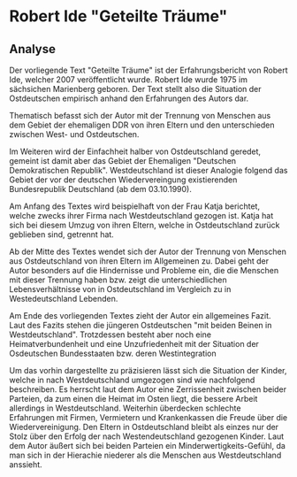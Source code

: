 # Robert Ide "Geteilte Träume"

## Analyse

Der vorliegende Text "Geteilte Träume" ist der Erfahrungsbericht von Robert Ide,
welcher 2007 veröffentlicht wurde. Robert Ide wurde 1975 im sächsichen Marienberg
geboren. Der Text stellt also die Situation der Ostdeutschen empirisch anhand den
Erfahrungen des Autors dar.

Thematisch befasst sich der Autor mit der Trennung von Menschen aus dem Gebiet
der ehemaligen DDR von ihren Eltern und den unterschieden zwischen West- und
Ostdeutschen.

Im Weiteren wird der Einfachheit halber von Ostdeutschland geredet, gemeint ist
damit aber das Gebiet der Ehemaligen "Deutschen Demokratischen Republik".
Westdeutschland ist dieser Analogie folgend das Gebiet der vor der deutschen
Wiedervereingung existierenden Bundesrepublik Deutschland (ab dem 03.10.1990).

Am Anfang des Textes  wird beispielhaft von der Frau Katja berichtet, welche
zwecks ihrer Firma nach Westdeutschland gezogen ist. Katja hat sich bei
diesem Umzug von ihren Eltern, welche in Ostdeutschland zurück geblieben sind,
getrennt hat.

Ab der Mitte des Textes wendet sich der Autor der Trennung von Menschen aus
Ostdeutschland von ihren Eltern im Allgemeinen zu.
Dabei geht der Autor besonders auf die Hindernisse und Probleme ein, die die
Menschen mit dieser Trennung haben bzw. zeigt die unterschiedlichen
Lebensverhältnisse von in Ostdeutschland im Vergleich zu in Westedeutschland
Lebenden.

Am Ende des vorliegenden Textes zieht der Autor ein allgemeines Fazit. Laut des
Fazits stehen die jüngeren Ostdeutschen "mit beiden Beinen in Westdeutschland".
Trotzdessen besteht aber noch eine Heimatverbundenheit und eine Unzufriedenheit
mit der Situation der Osdeutschen Bundesstaaten bzw. deren Westintegration

Um das vorhin dargestellte zu präzisieren lässt sich die Situation der Kinder,
welche in nach Westdeutschland umgezogen sind wie nachfolgend beschreiben.
Es herrscht laut dem Autor eine Zerrissenheit zwischen beider Parteien, da zum
einen die Heimat im Osten liegt, die bessere Arbeit allerdings in Westdeutschland.
Weiterhin überdecken schlechte Erfahrungen mit Firmen, Vermietern und
Krankenkassen die Freude über die Wiedervereinigung.
Den Eltern in Ostdeutschland bleibt als einzes nur der Stolz über den Erfolg der
nach Westendeutschland gezogenen Kinder.
Laut dem Autor äußert sich bei beiden Parteien ein Minderwertigkeits-Gefühl, da
man sich in der Hierachie niederer als die Menschen aus Westdeutschland anssieht.

